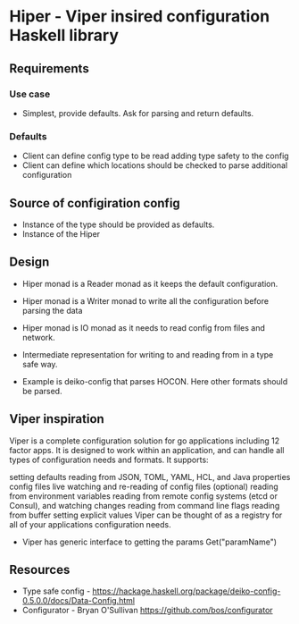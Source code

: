 # Hiper - Viper insired configuration Haskell library

## Requirements

### Use case

* Simplest, provide defaults. Ask for parsing and return defaults.

### Defaults

* Client can define config type to be read adding type safety to the config
* Client can define which locations should be checked to parse additional configuration

## Source of configiration config
* Instance of the type should be provided as defaults.
* Instance of the Hiper

## Design

* Hiper monad is a Reader monad as it keeps the default configuration.
* Hiper monad is a Writer monad to write all the configuration before parsing the data
* Hiper monad is IO monad as it needs to read config from files and network.

* Intermediate representation for writing to and reading from in a type safe way.
* Example is deiko-config that parses HOCON. Here other formats should be parsed.



## Viper inspiration
Viper is a complete configuration solution for go applications including 12 factor apps. It is designed to work within an application, and can handle all types of configuration needs and formats. It supports:

setting defaults
reading from JSON, TOML, YAML, HCL, and Java properties config files
live watching and re-reading of config files (optional)
reading from environment variables
reading from remote config systems (etcd or Consul), and watching changes
reading from command line flags
reading from buffer
setting explicit values
Viper can be thought of as a registry for all of your applications configuration needs.

* Viper has generic interface to getting the params Get("paramName")

## Resources

* Type safe config - https://hackage.haskell.org/package/deiko-config-0.5.0.0/docs/Data-Config.html
* Configurator - Bryan O'Sullivan https://github.com/bos/configurator
